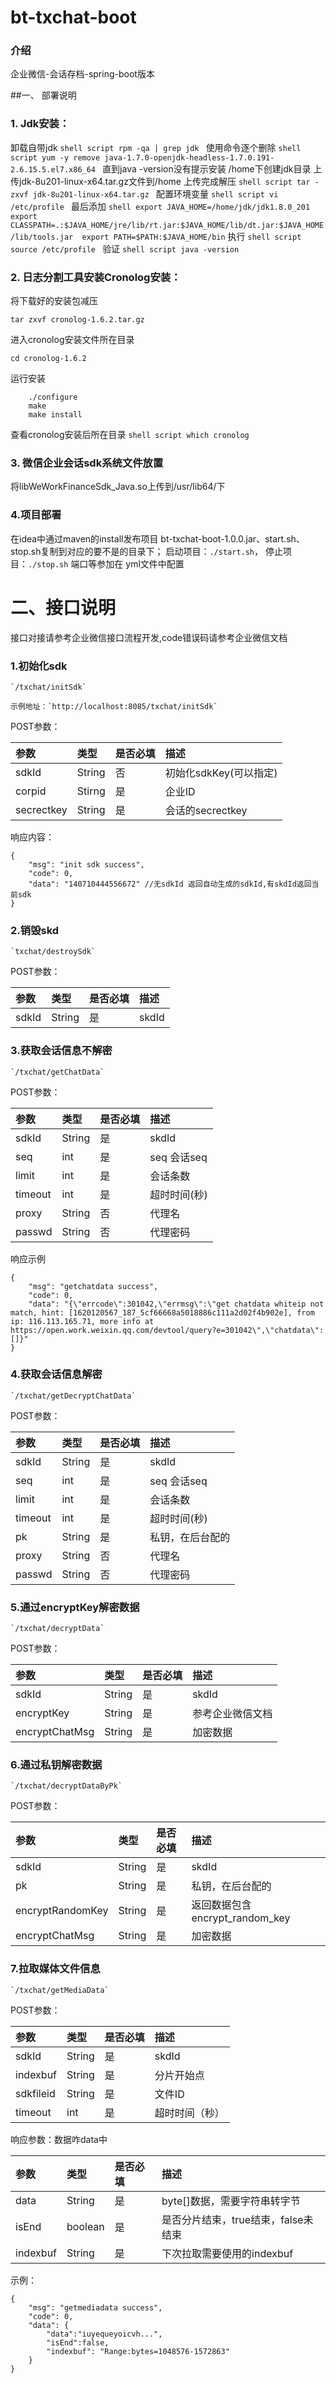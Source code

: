 # bt-txchat-boot

### 介绍
企业微信-会话存档-spring-boot版本

##一、 部署说明

### 1. Jdk安装：
卸载自带jdk
	```shell script
	rpm -qa | grep jdk
    ```
	使用命令逐个删除
	```shell script
	yum -y remove java-1.7.0-openjdk-headless-1.7.0.191-2.6.15.5.el7.x86_64
	```
	直到java -version没有提示安装
	/home下创建jdk目录
	上传jdk-8u201-linux-x64.tar.gz文件到/home
	上传完成解压
	```shell script
	tar -zxvf jdk-8u201-linux-x64.tar.gz
    ```
	配置环境变量
	```shell script
    vi /etc/profile
	```
	最后添加
	``` shell
	export JAVA_HOME=/home/jdk/jdk1.8.0_201
	export CLASSPATH=.:$JAVA_HOME/jre/lib/rt.jar:$JAVA_HOME/lib/dt.jar:$JAVA_HOME/lib/tools.jar 
	export PATH=$PATH:$JAVA_HOME/bin
	```
	执行
	```shell script
	source /etc/profile
    ```
	验证
	```shell script
	java -version
    ```
### 2. 日志分割工具安装Cronolog安装：
   将下载好的安装包减压
   ```shell script
   tar zxvf cronolog-1.6.2.tar.gz
   ```
   进入cronolog安装文件所在目录
   ```shell script
   cd cronolog-1.6.2
   ```
   运行安装
   ```shell script
       ./configure
       make
       make install
   ```
   查看cronolog安装后所在目录
    ```shell script
        which cronolog
    ```
### 3. 微信企业会话sdk系统文件放置
   将libWeWorkFinanceSdk_Java.so上传到/usr/lib64/下
   
### 4.项目部署
   在idea中通过maven的install发布项目 bt-txchat-boot-1.0.0.jar、start.sh、stop.sh复制到对应的要不是的目录下；
   启动项目：`./start.sh`，
   停止项目：`./stop.sh`
   端口等参加在 yml文件中配置
   
# 二、接口说明
接口对接请参考企业微信接口流程开发,code错误码请参考企业微信文档
### 1.初始化sdk

    `/txchat/initSdk`
    
	示例地址：`http://localhost:8085/txchat/initSdk`
    
POST参数：
	
| 参数 	| 类型 	| 是否必填 | 描述   |
| :-  	| :-   	| :-	  | :-    |
| sdkId | String | 否   | 初始化sdkKey(可以指定) | 
| corpid | Stirng | 是   | 企业ID | 
| secrectkey | String | 是   | 会话的secrectkey |

响应内容：

	{
	    "msg": "init sdk success",
	    "code": 0,
	    "data": "140710444556672" //无sdkId 返回自动生成的sdkId,有skdId返回当前sdk
	}

### 2.销毁skd
	`txchat/destroySdk`

POST参数：
	
| 参数 	| 类型 	| 是否必填 | 描述   |
| :-  	| :-   	| :-	  | :-    |
| sdkId | String | 是   | skdId | 

### 3.获取会话信息不解密
	`/txchat/getChatData`

POST参数：
	
| 参数 	| 类型 	| 是否必填 | 描述   |
| :-  	| :-   	| :-	  | :-    |
| sdkId | String | 是   | skdId | 
| seq | int | 是   | seq 会话seq | 
| limit | int | 是   | 会话条数 | 
| timeout | int | 是   | 超时时间(秒) | 
| proxy | String | 否   | 代理名 | 
| passwd | String | 否   | 代理密码 | 

响应示例
	
	{
	    "msg": "getchatdata success",
	    "code": 0,
	    "data": "{\"errcode\":301042,\"errmsg\":\"get chatdata whiteip not match, hint: [1620120567_187_5cf66668a5018886c111a2d02f4b902e], from ip: 116.113.165.71, more info at https://open.work.weixin.qq.com/devtool/query?e=301042\",\"chatdata\":[]}"
	}

### 4.获取会话信息解密
	`/txchat/getDecryptChatData`
	
POST参数：
	
| 参数 	| 类型 	| 是否必填 | 描述   |
| :-  	| :-   	| :-	  | :-    |
| sdkId | String | 是   | skdId | 
| seq | int | 是   | seq 会话seq | 
| limit | int | 是   | 会话条数 | 
| timeout | int | 是   | 超时时间(秒) | 
| pk | String | 是   | 私钥，在后台配的 | 
| proxy | String | 否   | 代理名 | 
| passwd | String | 否   | 代理密码 | 
	
### 5.通过encryptKey解密数据
	`/txchat/decryptData`
	
POST参数：
	
| 参数 	| 类型 	| 是否必填 | 描述   |
| :-  	| :-   	| :-	  | :-    |
| sdkId | String | 是   | skdId | 
| encryptKey | String | 是   | 参考企业微信文档 | 
| encryptChatMsg | String | 是   | 加密数据 | 
	
### 6.通过私钥解密数据
	`/txchat/decryptDataByPk`
	
POST参数：
	
| 参数 	| 类型 	| 是否必填 | 描述   |
| :-  	| :-   	| :-	  | :-    |
| sdkId | String | 是   | skdId | 
| pk | String | 是   | 私钥，在后台配的 | 
| encryptRandomKey | String | 是   | 返回数据包含encrypt_random_key | 
| encryptChatMsg | String | 是   | 加密数据 | 


### 7.拉取媒体文件信息
	`/txchat/getMediaData`
	
POST参数：
	
| 参数 	| 类型 	| 是否必填 | 描述   |
| :-  	| :-   	| :-	  | :-    |
| sdkId | String | 是   | skdId | 
| indexbuf | String | 是   | 分片开始点 | 
| sdkfileid | String | 是   | 文件ID | 
| timeout | int | 是   | 超时时间（秒） | 

响应参数：数据咋data中

| 参数 	| 类型 	| 是否必填 | 描述   |
| :-  	| :-   	| :-	  | :-    |
| data | String | 是   | byte[]数据，需要字符串转字节 | 
| isEnd | boolean | 是   | 是否分片结束，true结束，false未结束 | 
| indexbuf | String | 是   | 下次拉取需要使用的indexbuf |
 
示例：
	
	{
	    "msg": "getmediadata success",
	    "code": 0,
		"data": {
			"data":"iuyequeyoicvh...",
			"isEnd":false,
			"indexbuf": "Range:bytes=1048576-1572863"
		}
	}

